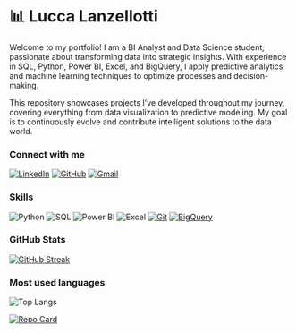 # 📊 Lucca Lanzellotti

Welcome to my portfolio! I am a BI Analyst and Data Science student, passionate about transforming data into strategic insights. With experience in SQL, Python, Power BI, Excel, and BigQuery, I apply predictive analytics and machine learning techniques to optimize processes and decision-making.

This repository showcases projects I’ve developed throughout my journey, covering everything from data visualization to predictive modeling. My goal is to continuously evolve and contribute intelligent solutions to the data world.

### Connect with me

[![LinkedIn](https://img.shields.io/badge/LinkedIn-000?style=for-the-badge&logo=linkedin&logoColor=30A3DC)](www.linkedin.com/in/lucca-lanzellotti)
[![GitHub](https://img.shields.io/badge/GitHub-100000?style=for-the-badge&logo=github&logoColor=white)]([https://github.com/seu-usuario](https://github.com/lucca96))
[![Gmail](https://img.shields.io/badge/Gmail-100003?style=for-the-badge&logo=gmail&logoColor=red)](mailto:luccalanzellotti@gmail.com)

### Skills

![Python](https://img.shields.io/badge/python-000000?style=for-the-badge&logo=python&logoColor=ffdd54)
![SQL](https://img.shields.io/badge/SQL-000?style=for-the-badge&logo=mysql&logoColor=30A3DC)
![Power BI](https://img.shields.io/badge/Power%20BI-000?style=for-the-badge&logo=microsoft-power-bi&logoColor=yellow)
![Excel](https://img.shields.io/badge/Excel-000?style=for-the-badge&logo=microsoft-excel&logoColor=green)
[![Git](https://img.shields.io/badge/Git-000?style=for-the-badge&logo=git&logoColor=E94D5F)](https://git-scm.com/doc)
[![BigQuery](https://img.shields.io/badge/BigQuery-000?style=for-the-badge&logo=google-cloud&logoColor=30A3DC)](https://cloud.google.com/bigquery)

### GitHub Stats

[![GitHub Streak](https://streak-stats.demolab.com?user=lucca96&theme=highcontrast&border_radius=20&date_format=j%20M%5B%20Y%5D)](https://git.io/streak-stats)

### Most used languages

![Top Langs](https://github-readme-stats-git-masterrstaa-rickstaa.vercel.app/api/top-langs/?username=lucca96&layout=compact&border_radius=20&bg_color=000&border_color=fffffC&title_color=ffffff&text_color=FFF)

[![Repo Card](https://github-readme-stats.vercel.app/api/pin/?username=lucca96&repo=Portifolio&bg_color=000&border_color=fffff&border_radius=20&show_icons=true&icon_color=30A3DC&title_color=ffffff&text_color=FFF)](https://github.com/SEUUSERNAME/SEUREPOSITORIO)

